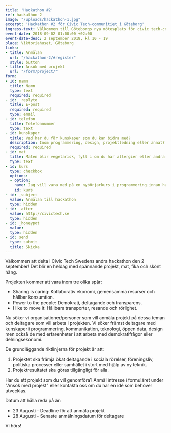 ```yaml
---
title: 'Hackathon #2'
ref: hackathon-2
image: "/uploads/hackathon-1.jpg"
excerpt: 'Hackathon #2 för Civic Tech-communitiet i Göteborg'
ingress-text: Välkommen till Göteborgs nya mötesplats för civic tech-communitiet!
event-date: 2018-09-02 01:00:00 +02:00
event-date-desc: 2 september 2018, kl 10 - 19
place: Viktoriahuset, Göteborg
links:
- title: Anmälan
  url: "/hackathon-2/#register"
  style: button
- title: Ansök med projekt
  url: "/form/project/"
form:
- id: namn
  title: Namn
  type: text
  required: required
- id: _replyto
  title: E-post
  required: required
  type: email
- id: telefon
  title: Telefonnummer
  type: text
- id: kunskaper
  title: Vad har du för kunskaper som du kan bidra med?
  description: Inom programmering, design, projektledning eller annat?
  required: required
- id: mat
  title: Maten blir vegetarisk, fyll i om du har allergier eller andra behov för maten
  type: text
- id: kurs
  type: checkbox
  options:
  - option: 
    name: Jag vill vara med på en nybörjarkurs i programmering innan hackathonet
    id: kurs
- id: _subject
  value: Anmälan till hackathon
  type: hidden
- id: _after
  value: http://civictech.se
  type: hidden
- id: _honeypot
  value: 
  type: hidden
- id: send
  type: submit
  title: Skicka
---
```


Välkommen att delta i Civic Tech Swedens andra hackathon den 2 september! Det blir en heldag med spännande projekt, mat, fika och skönt häng.

Projekten kommer att vara inom tre olika spår:
* Sharing is caring: Kollaborativ ekonomi, gemensamma resurser och hållbar konsumtion.
* Power to the people: Demokrati, deltagande och transparens.
* I like to move it: Hållbara transporter, resande och rörlighet.

Nu söker vi organisationer/personer som vill anmäla  projekt på dessa teman och deltagare som vill arbeta i projekten. Vi söker främst deltagare med kunskaper i programmering, kommunikation, teknologi, öppen data, design men också de med erfarenheter i att arbeta med demokratifrågor eller delningsekonomi.

De grundläggande riktlinjerna för projekt är att:
1. Projektet ska främja ökat deltagande i sociala rörelser, föreningsliv, politiska processer eller samhället i stort med hjälp av ny teknik.
2. Projektresultatet ska göras tillgängligt för alla.

Har du ett projekt som du vill genomföra? Anmäl intresse i formuläret under "Ansök med projekt" eller kontakta oss om du har en idé som behöver utvecklas.

Datum att hålla reda på är:
* 23 Augusti - Deadline för att anmäla projekt
* 28 Augusti - Senaste anmälningsdatum för deltagare

Vi hörs!
